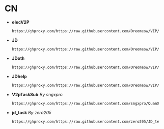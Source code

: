 # CN
- **elecV2P**
  ```
  https://ghproxy.com/https://raw.githubusercontent.com/Oreomeow/VIP/main/Tasks/tasksubCN.json
  ```
  
- **JD**
  ```
  https://ghproxy.com/https://raw.githubusercontent.com/Oreomeow/VIP/main/Tasks/JDCN.json
  ```
  
- **JDoth**
  ``` 
  https://ghproxy.com/https://raw.githubusercontent.com/Oreomeow/VIP/main/Tasks/JDCNoth.json
  ```
  
- **JDhelp**
  ```
  https://ghproxy.com/https://raw.githubusercontent.com/Oreomeow/VIP/main/Tasks/JDCNhelp.json
  ```
  
- **V2pTaskSub** *By sngxpro*
  ```
  https://ghproxy.com/https://raw.githubusercontent.com/sngxpro/QuanX/master/V2pTaskSub/sngxprov2p.json
  ```
    
- **jd_task** *By zero205*
  ```
  https://ghproxy.com/https://raw.githubusercontent.com/zero205/JD_tencent_scf/main/jd_task.json
  ```
